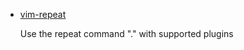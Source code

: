   * [vim-repeat](http://github.com/tpope/vim-repeat)

    Use the repeat command "." with supported plugins

